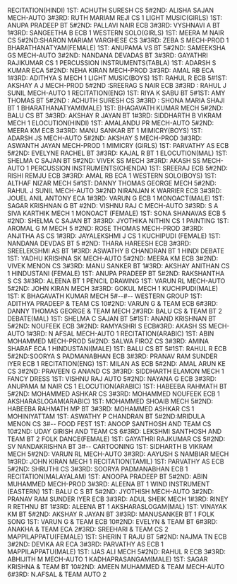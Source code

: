RECITATION(HINDI)
1ST: ACHUTH SURESH CS 5#2ND: ALISHA SAJAN MECH-AUTO 3#3RD: RUTH MARIAM REJI CS 1
LIGHT MUSIC(GIRLS)
1ST: ANUPA PRADEEP BT 5#2ND: PALLAVI NAIR ECB 3#3RD: VYSHNAVI A BT 1#3RD: SANGEETHA B ECB 1
WESTERN SOLO(GIRLS)
1ST: MEERA M NAIR CS 5#2ND:SHARON MARIAM VARGHESE CS 3#3RD: ZEBA S MECH-PROD 1
BHARATHANATYAM(FEMALE)
1ST: ANUPAMA VS BT 5#2ND: SAMEEKSHA GS MECH-AUTO 3#2ND: NANDANA DEVADAS BT 3#3RD: GAYATHRI RAJIKUMAR CS 1
PERCUSSION INSTRUMENTS(TABLA)
1ST: ADARSH S KUMAR ECA 5#2ND: NEHA KIRAN MECH-PROD 3#3RD: AMAL RB ECA 1#3RD: ADITHYA S MECH 1
LIGHT MUSIC(BOYS)
1ST: RAHUL R ECB 5#1ST: AKSHAY A J MECH-PROD 5#2ND :SREERAG S NAIR ECB 3#3RD : RAHUL J SUNIL MECH-AUTO 1
RECITATION(ENG)
1ST: RIYA K SABU BT 5#1ST: AMY THOMAS BT 5#2ND : ACHUTH SURESH CS 3#3RD : SHONA MARIA SHAJI BT 1
BHARATHANATYAM(MALE)
1ST: BHAGAVATH KUMAR MECH 5#2ND: BALU CS BT 3#3RD: AKSHAY R JAYAN BT 1#3RD: SIDDHARTH B VIKRAM MECH 1
ELOCUTION(HINDI)
1ST: AMALANDU PR MECH-AUTO 5#2ND: MEERA KM ECB 3#3RD: MANU SANKAR BT 1
MIMICRY(BOYS)
1ST: ADARSH JS MECH-AUTO 5#2ND: AKSHAY S MECH-PROD 3#3RD: ASWANTH JAYAN MECH-PROD 1
MIMICRY (GIRLS)
1ST: PARVATHY AS ECB 5#2ND: EVELYNE RACHEL BT 3#3RD: KAJAL R BT 1
ELOCUTION(MAL)
1ST: SHELMA C SAJAN BT 5#2ND: VIVEK SS MECH 3#3RD: AKASH SS MECH-AUTO 1
PERCUSSION INSTRUMENTS(CHENDA)
1ST: SREERAJ ECB 5#2ND: RISHI REMJU ECB 3#3RD: AMAL RB ECA 1
WESTERN SOLO(BOYS)
1ST: ALTHAF NIZAR MECH 5#1ST: DANNY THOMAS GEORGE MECH 5#2ND: RAHUL J SUNIL MECH-AUTO 3#2ND NIRANJAN K WARRIER ECB 3#3RD: JOUEL ANIL ANTONY ECA 1#3RD: VARUN G ECB 1
MONOACT(MALE)
1ST: SAGAR KRISHNAN G BT #2ND: VISHNU RAJ C MECH-AUTO 3#3RD: S A SIVA KARTHIK MECH 1
MONOACT (FEMALE)
1ST: SONA SHANAVAS ECB 5 #2ND: SHELMA C SAJAN BT 3#3RD: JYOTHIKA NITHIN CS 1
PAINTING
1ST: AROMAL G M MECH 5 #2ND: ROSE THOMAS MECH-PROD 3#3RD: ANJITHA AS CS 1#3RD: JAYALEKSHMI J CS 1
KUCHIPUDI (FEMALE)
1ST: NANDANA DEVDAS BT 5 #2ND: THARA HAREESH ECB 3#3RD: SREELEKSHMI AS BT 1#3RD: ASWATHY B CHANDRAN BT 1
HINDI DEBATE
1ST: YADHU KRISHNA SK MECH-AUTO 5#2ND: MEERA KM ECB 3#2ND: VIVEK MENON CS 3#3RD: MANU SANKER BT 1#3RD: AKSHAY ANITHAN CS 1
HINDUSTANI (FEMALE)
1ST: ANUPA PRADEEP BT 5#2ND: RAKSHANTHA S CS 3#3RD: ALEENA BT 1
PENCIL DRAWING
1ST: VARUN RL MECH-AUTO 5#2ND: JOHN KIRAN MECH 3#3RD: GOKUL MECH 1
KUCHIPUDI(MALE)
1ST: K BHAGAVATH KUMAR MECH 5#--#--
WESTERN GROUP
1ST: ADITHYA PRADEEP & TEAM CS 10#2ND: VARUN G & TEAM ECB 6#3RD: DANNY THOMAS GEORGE & TEAM MECH 2#3RD: BALU CS & TEAM BT 2
DEBATE(MAL)
1ST: SHELMA C SAJAN BT 5#1ST: ANAND KRISHNAN BT 5#2ND: NOUFEEK ECB 3#2ND: RAMYASHRI S ECB#3RD: AKASH SS MECH-AUTO 1#3RD: N AFSAL MECH-AUTO 1
RECITATION(ARABIC)
1ST: ABIN MOHAMMED MECH-PROD 5#2ND: SALWA FIROZ CS 3#3RD: AMINA SHARAF ECA 1
HINDUSTANI(MALE)
1ST: BALU CS BT 5#1ST: RAHUL R ECB 5#2ND:SOORYA S PADMANABHAN ECB 3#3RD: PRANAV RAM SUNDER IYER ECB 1
RECITATION(ENG)
1ST: MILAN AS ECB 5#2ND: AMAL ARUN KE CS 3#2ND: PRAVEEN G ANAND CS 3#3RD: SIDDHARTH ELAMON MECH 1
FANCY DRESS
1ST: VISHNU RAJ AUTO 5#2ND: NAYANA G ECB 3#3RD: ANUPAMA M NAIR CS 1
ELOCUTION(ARABIC)
1ST: HABEEBA RAHMATH BT 5#2ND: MOHAMMED ASHKAR CS 3#3RD: MOHAMMED NOUFEEK ECB 1
AKSHARASLOGAM(ARABIC)
1ST: MOHAMMED SHOAIB MECH 5#2ND: HABEEBA RAHMATH MP BT 3#3RD: MOHAMMED ASHKAR CS 1
MOHINIYATTAM
1ST: ASWATHY P CHANDRAN BT 5#2ND:MRIDULA MENON CS 3#--
FOOD FEST
1ST: ANOOP SANTHOSH AND TEAM CS 10#2ND: UDAY GIRISH AND TEAM CS 6#3RD: LEKSHMI SANTHOSH AND TEAM BT 2
FOLK DANCE(FEMALE)
1ST: GAYATHRI RAJKUMAR CS 5#2ND: SV NANDAKRISHNA BT 3#--
CARTOONING
1ST: SIDHARTH B VIKRAM MECH 5#2ND: VARUN RL MECH-AUTO 3#3RD: AAYUSH S NAMBIAR MECH 1#3RD: JOHN KIRAN MECH 1
RECITATION(TAMIL)
1ST: PARVATHY AS ECB 5#2ND: SHRUTHI CS 3#3RD: SOORYA PADMANABHAN ECB 1
RECITATION(MALAYALAM)
1ST: ANOOPA PRADEEP BT 5#2ND: ABIN MUHAMMED MECH-PROD 3#3RD: ALEENA BT 1
WIND INSTRUMENT (EASTERN)
1ST: BALU C S BT 5#2ND: JYOTHISH MECH-AUTO 3#2ND: PRANAV RAM SUNDER IYER ECB 3#3RD: ADUL SHEIK MECH 1#3RD: RINEY R RETHNU BT 1#3RD: ALEENA BT 1
AKSHARASLOGAM(MAL)
1ST: VINAYAK KM BT 5#2ND: AKSHAY R JAYAN BT 3#3RD: MANUSANKER BT 1
FOLK SONG
1ST: VARUN G & TEAM ECB 10#2ND: EVELYN & TEAM BT 6#3RD: ANAKHA & TEAM ECA 2#3RD: SREEHARI & TEAM CS 2
MAPPILAPPATU(FEMALE)
1ST: SHERIN T RAJU BT 5#2ND: NAJMA TN ECB 3#2ND: DEVIKA AR ECA 3#3RD: PARVATHY AS ECB 1
MAPPILAPPATU(MALE)
1ST: IJAS ALI MECH 5#2ND: RAHUL R ECB 3#3RD: ABHIJITH M MECH-AUTO 1
KADHAPRASANGAM(MALE)
1ST: SAGAR KRISHNA & TEAM BT 10#2ND: AMEEN MUHAMMED & TEAM MECH-AUTO 6#3RD: N.AFSAL & TEAM AUTO 2